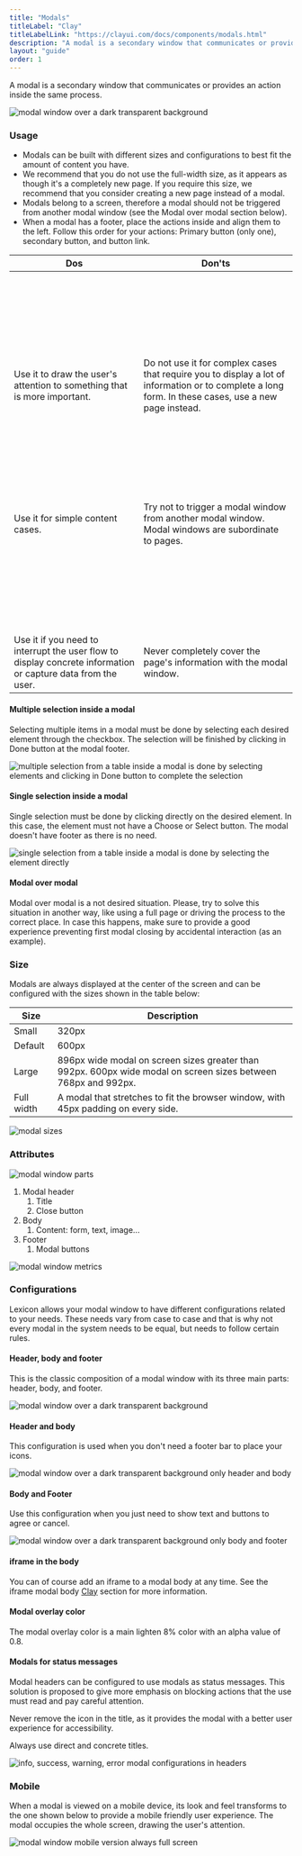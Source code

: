 ```yaml
---
title: "Modals"
titleLabel: "Clay"
titleLabelLink: "https://clayui.com/docs/components/modals.html"
description: "A modal is a secondary window that communicates or provides an action inside the same process."
layout: "guide"
order: 1
---
```


<div class="page-description">A modal is a secondary window that communicates or provides an action inside the same process.</div>

![modal window over a dark transparent background](/lexicon/images/Modal.jpg)

### Usage

* Modals can be built with different sizes and configurations to best fit the amount of content you have.
* We recommend that you do not use the full-width size, as it appears as though it's a completely new page. If you require this size, we recommend that you consider creating a new page instead of a modal.
* Modals belong to a screen, therefore a modal should not be triggered from another modal window (see the Modal over modal section below).
* When a modal has a footer, place the actions inside and align them to the left. Follow this order for your actions: Primary button (only one), secondary button, and button link.

<table>
    <thead>
        <tr>
            <th>Dos</th>
            <th>Don'ts</th>
        </tr>
    </thead>
    <tbody>
        <tr>
            <td>
                <div class="d-flex align-items-center">
                    <svg class="lexicon-icon lexicon-icon-check do mr-3"><use xlink:href="/vendor/lexicon/icons.svg#check"></use></svg>
                    <span>Use it to draw the user's attention to something that is more important.</span>
                </div>
            </td>
            <td>
                <div class="d-flex align-items-center">
                    <svg class="lexicon-icon lexicon-icon-times dont mr-3"><use xlink:href="/vendor/lexicon/icons.svg#times"></use></svg>
                    <span>Do not use it for complex cases that require you to display a lot of information or to complete a long form. In these cases, use a new page instead.</span>
                </div>
            </td>
        </tr>
        <tr>
            <td>
                <div class="d-flex align-items-center">
                    <svg class="lexicon-icon lexicon-icon-check do mr-3"><use xlink:href="/vendor/lexicon/icons.svg#check"></use></svg>
                    <span>Use it for simple content cases.</span>
                </div>
            </td>
            <td>
                <div class="d-flex align-items-center">
                    <svg class="lexicon-icon lexicon-icon-times dont mr-3"><use xlink:href="/vendor/lexicon/icons.svg#times"></use></svg>
                    <span>Try not to trigger a modal window from another modal window. Modal windows are subordinate to pages.</span>
                </div>
            </td>
        </tr>
        <tr>
            <td>
                <div class="d-flex align-items-center">
                    <svg class="lexicon-icon lexicon-icon-check do mr-3"><use xlink:href="/vendor/lexicon/icons.svg#check"></use></svg>
                    <span>Use it if you need to interrupt the user flow to display concrete information or capture data from the user.</span>
                </div>
            </td>
            <td>
                <div class="d-flex align-items-center">
                    <svg class="lexicon-icon lexicon-icon-times dont mr-3"><use xlink:href="/vendor/lexicon/icons.svg#times"></use></svg>
                    <span>Never completely cover the page's information with the modal window.</span>
                </div>
            </td>
        </tr>
    </tbody>
</table>


#### Multiple selection inside a modal

Selecting multiple items in a modal must be done by selecting each desired element through the checkbox. The selection will be finished by clicking in Done button at the modal footer.

![multiple selection from a table inside a modal is done by selecting elements and clicking in Done button to complete the selection](/lexicon/images/Modal-selection-multiple.jpg)

#### Single selection inside a modal

Single selection must be done by clicking directly on the desired element. In this case, the element must not have a Choose or Select button. The modal doesn't have footer as there is no need.

![single selection from a table inside a modal is done by selecting the element directly](/lexicon/images/Modal-selection-single.jpg)

#### Modal over modal

Modal over modal is a not desired situation. Please, try to solve this situation in another way, like using a full page or driving the process to the correct place. In case this happens, make sure to provide a good experience preventing first modal closing by accidental interaction (as an example).

### Size

Modals are always displayed at the center of the screen and can be configured with the sizes shown in the table below:

| Size | Description |
| ---- | ----- |
| Small | 320px |
| Default | 600px |
| Large | 896px wide modal on screen sizes greater than 992px. 600px wide modal on screen sizes between 768px and 992px. |
| Full width | A modal that stretches to fit the browser window, with 45px padding on every side. |

![modal sizes](/lexicon/images/ModalSize.jpg)

### Attributes

![modal window parts](/lexicon/images/ModalParts.jpg)

1. Modal header
    1. Title
    2. Close button
2. Body
    1. Content: form, text, image...
3. Footer
    1. Modal buttons

![modal window metrics](/lexicon/images/ModalMetrics.jpg)

### Configurations

Lexicon allows your modal window to have different configurations related to your needs. These needs vary from case to case and that is why not every modal in the system needs to be equal, but needs to follow certain rules.

#### Header, body and footer

This is the classic composition of a modal window with its three main parts: header, body, and footer.

![modal window over a dark transparent background](/lexicon/images/Modal.jpg)

#### Header and body

This configuration is used when you don't need a footer bar to place your icons.

![modal window over a dark transparent background only header and body](/lexicon/images/ModalFooterless.jpg)

#### Body and Footer

Use this configuration when you just need to show text and buttons to agree or cancel.

![modal window over a dark transparent background only body and footer](/lexicon/images/ModalBodyFooter.jpg)

#### iframe in the body

You can of course add an iframe to a modal body at any time. See the iframe modal body [Clay](https://clayui.com/docs/components/modals.html) section for more information.

#### Modal overlay color

The modal overlay color is a main lighten 8% color with an alpha value of 0.8.

#### Modals for status messages

Modal headers can be configured to use modals as status messages. This solution is proposed to give more emphasis on blocking actions that the use must read and pay careful attention.

Never remove the icon in the title, as it provides the modal with a better user experience for accessibility.

Always use direct and concrete titles.

![info, success, warning, error modal configurations in headers](/lexicon/images/ModalStatus.jpg)

### Mobile

When a modal is viewed on a mobile device, its look and feel transforms to the one shown below to provide a mobile friendly user experience. The modal occupies the whole screen, drawing the user's attention.

![modal window mobile version always full screen](/lexicon/images/ModalMobile.jpg)